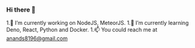 ### Hi there 👋
1.🔭 I’m currently working on NodeJS, MeteorJS.
1.🌱 I’m currently learning Deno, React, Python and Docker.
1.📫 You could reach me at anands8196@gmail.com
<!--
**anands8196/anands8196** is a ✨ _special_ ✨ repository because its `README.md` (this file) appears on your GitHub profile.

Here are some ideas to get you started:

- 🔭 I’m currently working on ...
- 🌱 I’m currently learning ...
- 👯 I’m looking to collaborate on ...
- 🤔 I’m looking for help with ...
- 💬 Ask me about ...
- 📫 How to reach me: ...
- 😄 Pronouns: ...
- ⚡ Fun fact: ...
-->
